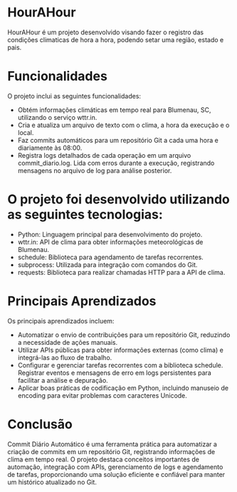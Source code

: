 # HourAHour
HourAHour é um projeto desenvolvido visando fazer o registro das condições climaticas de hora a hora, podendo setar uma região, estado e pais.

# Funcionalidades
O projeto inclui as seguintes funcionalidades:
- Obtém informações climáticas em tempo real para Blumenau, SC, utilizando o serviço wttr.in.
- Cria e atualiza um arquivo de texto com o clima, a hora da execução e o local.
- Faz commits automáticos para um repositório Git a cada uma hora e diariamente às 08:00.
- Registra logs detalhados de cada operação em um arquivo commit_diario.log.
Lida com erros durante a execução, registrando mensagens no arquivo de log para análise posterior.

# O projeto foi desenvolvido utilizando as seguintes tecnologias:
- Python: Linguagem principal para desenvolvimento do projeto.
- wttr.in: API de clima para obter informações meteorológicas de Blumenau.
- schedule: Biblioteca para agendamento de tarefas recorrentes.
- subprocess: Utilizada para integração com comandos do Git.
- requests: Biblioteca para realizar chamadas HTTP para a API de clima.

# Principais Aprendizados
Os principais aprendizados incluem:
- Automatizar o envio de contribuições para um repositório Git, reduzindo a necessidade de ações manuais.
- Utilizar APIs públicas para obter informações externas (como clima) e integrá-las ao fluxo de trabalho.
- Configurar e gerenciar tarefas recorrentes com a biblioteca schedule.
Registrar eventos e mensagens de erro em logs persistentes para facilitar a análise e depuração.
- Aplicar boas práticas de codificação em Python, incluindo manuseio de encoding para evitar problemas com caracteres Unicode.

# Conclusão
Commit Diário Automático é uma ferramenta prática para automatizar a criação de commits em um repositório Git, registrando informações de clima em tempo real. O projeto destaca conceitos importantes de automação, integração com APIs, gerenciamento de logs e agendamento de tarefas, proporcionando uma solução eficiente e confiável para manter um histórico atualizado no Git.
